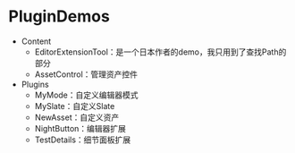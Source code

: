 # PluginDemos

- Content
  - EditorExtensionTool：是一个日本作者的demo，我只用到了查找Path的部分
  - AssetControl：管理资产控件
- Plugins
  - MyMode：自定义编辑器模式
  - MySlate：自定义Slate
  - NewAsset：自定义资产
  - NightButton：编辑器扩展
  - TestDetails：细节面板扩展
